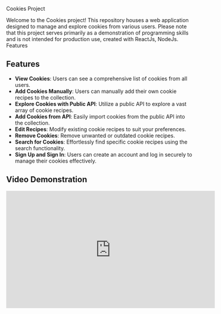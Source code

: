 Cookies Project

Welcome to the Cookies project! This repository houses a web application designed to manage and explore cookies from various users. Please note that this project serves primarily as a demonstration of programming skills and is not intended for production use, created with ReactJs, NodeJs.
Features

## Features
- **View Cookies**: Users can see a comprehensive list of cookies from all users.
- **Add Cookies Manually**: Users can manually add their own cookie recipes to the collection.
- **Explore Cookies with Public API**: Utilize a public API to explore a vast array of cookie recipes.
- **Add Cookies from API**: Easily import cookies from the public API into the collection.
- **Edit Recipes**: Modify existing cookie recipes to suit your preferences.
- **Remove Cookies**: Remove unwanted or outdated cookie recipes.
- **Search for Cookies**: Effortlessly find specific cookie recipes using the search functionality.
- **Sign Up and Sign In**: Users can create an account and log in securely to manage their cookies effectively.

## Video Demonstration

<iframe width="560" height="315" src="https://youtu.be/VEavSr-zB1k" frameborder="0" allowfullscreen></iframe>

